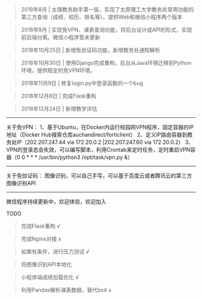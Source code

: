 > 2018年8月 | 太理教务助手第一版，实现了太原理工大学教务处常用功能的第三方查询（成绩、校历、排名等）。提供Web和微信小程序两个版本

> 2018年9月 | 实现免VPN、课表查询功能，将后台设计成API的形式，实现前后端分离。微信小程序暂未更新

> 2018年10月25日 | 新增免验证码功能，新增教务处通知解析

> 2018年10月30日 | 使用Django完成重构，后台从Java环境迁移到Python环境，提供稳定的免VPN环境。

> 2018年11月9日 | 修复login.py中登录函数的一个bug

> 2018年12月8日 | 完成Flask重构

> 2018年12月24日 | 新增教学评估
------

关于免VPN： 
1、基于Ubuntu，在Docker内运行校园网VPN程序，固定容器的IP地址（Docker Hub搜索仓库auchandirect/forticlient） 2、定义IP路由容器到教务处IP（202.207.247.44 via 172.20.0.2 |202.207.247.60 via 172.20.0.2） 3、VPN的登录态会失效，可以编写脚本，利用Crontab来定时任务，定时重启VPN容器（0 0 * * * /usr/bin/python3 /opt/task/vpn.py &）

------

关于免验证码： 
图像识别，可以自己手写，可以基于百度云或者腾讯云的第三方图像识别API

------

微信程序持续更新中，欢迎体验，欢迎加入



TODO

> 完成Flask重构  √

> 完成Nginx对接 x

> 如果有条件，进行压力测试 √

> 将图像识别API本地化 

> 小程序端成绩加载优化 √

> 利用Pandas解析课表数据，替代bs4 x
